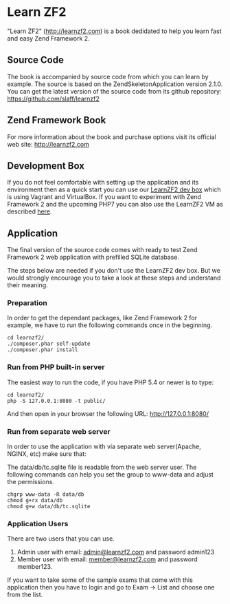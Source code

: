Learn ZF2
=======================
"Learn ZF2" (http://learnzf2.com) is a book dedidated to help you learn fast and easy Zend Framework 2.

Source Code
------------
The book is accompanied by source code from which you can learn by example.
The source is based on the ZendSkeletonApplication version 2.1.0.
You can get the latest version of the source code from its github repository:
https://github.com/slaff/learnzf2

Zend Framework Book
-------------------
For more information about the book and purchase options visit its official web site:
http://learnzf2.com

Development Box
---------------
If you do not feel comfortable with setting up the application and its environment then 
as a quick start you can use our [LearnZF2 dev box](https://github.com/slaff/learnzf2-box) which is using Vagrant and VirtualBox.
If you want to experiment with Zend Framework 2 and the upcoming PHP7 you can also use the LearnZF2 VM as described [here](https://github.com/slaff/learnzf2-box#php7).

Application
-----------
The final version of the source code comes with ready to test Zend Framework 2 web
application with prefilled SQLite database.

The steps below are needed if you don't use the LearnZF2 dev box. 
But we would strongly encourage you to take a look at these steps and understand their meaning.

### Preparation ###

In order to get the dependant packages, like Zend Framework 2 for example, we have to 
run the following commands once in the beginning.  

```
cd learnzf2/
./composer.phar self-update
./composer.phar install
```

### Run from PHP built-in server
The easiest way to run the code, if you have PHP 5.4 or newer is to type:
```
cd learnzf2/
php -S 127.0.0.1:8080 -t public/
```

And then open in your browser the following URL: http://127.0.0.1:8080/

### Run from separate web server
In order to use the application with via separate web server(Apache, NGINX, etc) make sure that:

The data/db/tc.sqlite file is readable from the web server user.
The following commands can help you set the group to www-data and adjust the permissions.
```
chgrp www-data -R data/db
chmod g+rx data/db
chmod g+w data/db/tc.sqlite
```

### Application Users
There are two users that you can use.

1. Admin user with email: admin@learnzf2.com and password admin123
2. Member user with email: member@learnzf2.com and password member123.

If you want to take some of the sample exams that come with this application then
you have to login and go to Exam -> List and choose one from the list.

